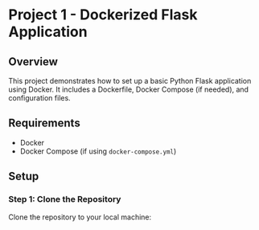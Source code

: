 # Project 1 - Dockerized Flask Application

## Overview
This project demonstrates how to set up a basic Python Flask application using Docker. It includes a Dockerfile, Docker Compose (if needed), and configuration files.

## Requirements
- Docker
- Docker Compose (if using `docker-compose.yml`)

## Setup

### Step 1: Clone the Repository
Clone the repository to your local machine:
